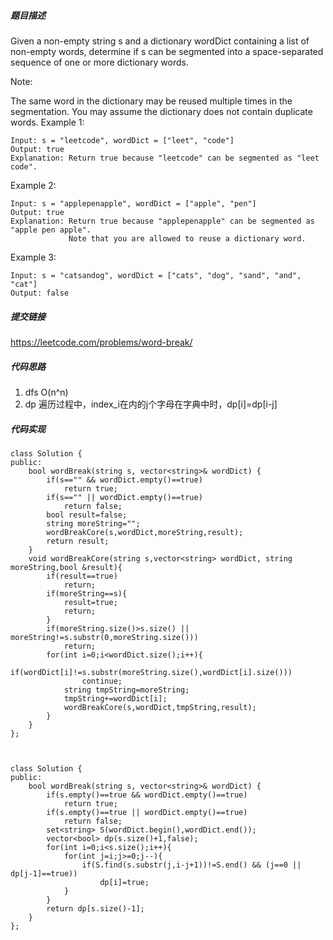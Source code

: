 ##### 题目描述
Given a non-empty string s and a dictionary wordDict containing a list of non-empty words, determine if s can be segmented into a space-separated sequence of one or more dictionary words.

Note:

The same word in the dictionary may be reused multiple times in the segmentation.
You may assume the dictionary does not contain duplicate words.
Example 1:
```
Input: s = "leetcode", wordDict = ["leet", "code"]
Output: true
Explanation: Return true because "leetcode" can be segmented as "leet code".
```
Example 2:
```
Input: s = "applepenapple", wordDict = ["apple", "pen"]
Output: true
Explanation: Return true because "applepenapple" can be segmented as "apple pen apple".
             Note that you are allowed to reuse a dictionary word.
```
Example 3:
```
Input: s = "catsandog", wordDict = ["cats", "dog", "sand", "and", "cat"]
Output: false
```

##### 提交链接
https://leetcode.com/problems/word-break/



##### 代码思路
1. dfs  O(n^n)
2. dp  遍历过程中，index_i在内的j个字母在字典中时，dp[i]=dp[i-j]


##### 代码实现

```
class Solution {
public:
    bool wordBreak(string s, vector<string>& wordDict) {
        if(s=="" && wordDict.empty()==true)
            return true;
        if(s=="" || wordDict.empty()==true)
            return false;
        bool result=false;
        string moreString="";
        wordBreakCore(s,wordDict,moreString,result);
        return result;
    }
    void wordBreakCore(string s,vector<string> wordDict, string moreString,bool &result){
        if(result==true)
            return;
        if(moreString==s){
            result=true;
            return;
        }   
        if(moreString.size()>s.size() || moreString!=s.substr(0,moreString.size()))
            return;
        for(int i=0;i<wordDict.size();i++){
            if(wordDict[i]!=s.substr(moreString.size(),wordDict[i].size()))
                continue;
            string tmpString=moreString;
            tmpString+=wordDict[i];
            wordBreakCore(s,wordDict,tmpString,result);
        }
    }
};


```
```

class Solution {
public:
    bool wordBreak(string s, vector<string>& wordDict) {
        if(s.empty()==true && wordDict.empty()==true)
            return true;
        if(s.empty()==true || wordDict.empty()==true)
            return false;
        set<string> S(wordDict.begin(),wordDict.end());
        vector<bool> dp(s.size()+1,false);
        for(int i=0;i<s.size();i++){
            for(int j=i;j>=0;j--){
                if(S.find(s.substr(j,i-j+1))!=S.end() && (j==0 || dp[j-1]==true))
                    dp[i]=true;
            }
        }
        return dp[s.size()-1];
    }
};

```